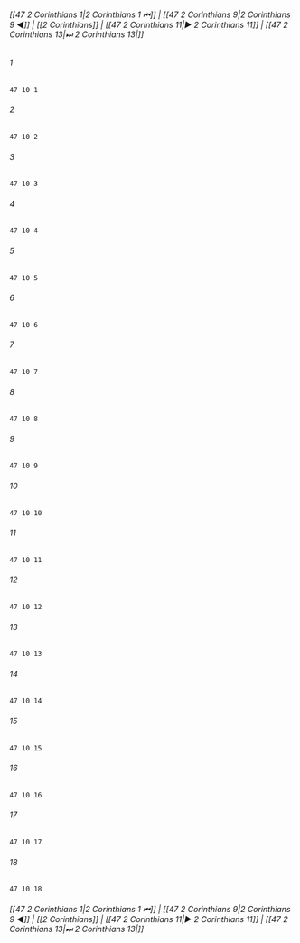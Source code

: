 
###### [[47 2 Corinthians 1|2 Corinthians 1 ⏮]] | [[47 2 Corinthians 9|2 Corinthians 9 ◀]] | [[2 Corinthians]] | [[47 2 Corinthians 11|▶ 2 Corinthians 11]] | [[47 2 Corinthians 13|⏭ 2 Corinthians 13|]]

###### 1
``` verse
47 10 1 
```
###### 2
``` verse
47 10 2 
```
###### 3
``` verse
47 10 3 
```
###### 4
``` verse
47 10 4 
```
###### 5
``` verse
47 10 5 
```
###### 6
``` verse
47 10 6 
```
###### 7
``` verse
47 10 7 
```
###### 8
``` verse
47 10 8 
```
###### 9
``` verse
47 10 9 
```
###### 10
``` verse
47 10 10 
```
###### 11
``` verse
47 10 11 
```
###### 12
``` verse
47 10 12 
```
###### 13
``` verse
47 10 13 
```
###### 14
``` verse
47 10 14 
```
###### 15
``` verse
47 10 15 
```
###### 16
``` verse
47 10 16 
```
###### 17
``` verse
47 10 17 
```
###### 18
``` verse
47 10 18 
```

###### [[47 2 Corinthians 1|2 Corinthians 1 ⏮]] | [[47 2 Corinthians 9|2 Corinthians 9 ◀]] | [[2 Corinthians]] | [[47 2 Corinthians 11|▶ 2 Corinthians 11]] | [[47 2 Corinthians 13|⏭ 2 Corinthians 13|]]

